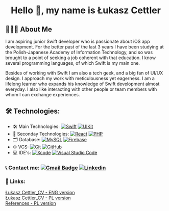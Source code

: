<h1 align="center"> Hello 👋, my name is Łukasz Cettler </h1>


## 👨🏻‍💻 About Me

I am aspiring junior Swift developer who is passionate about iOS app development. For the better past of the last 3 years I have been studying at the Polish-Japanese Academy of Information Technology, and so was brought to a point of seeking a job coherent with that education. I know several programming languages, of which Swift is my main one.

Besides of working with Swift I am also a tech geek, and a big fan of UI/UX design. I approach my work with meticulousness yet eagerness. I am a lifelong learner who expands his knowledge of Swift development almost everyday. I also like interacting with other people or team members with whom I can exchange experiences.


## 🛠  Technologies:

- 🛠 Main Technologies:
  [![Swift](https://img.shields.io/badge/-Swift-0A1A2F?style=flat&logo=Swift)](https://github.com/CettlerLukasz)  [![UIKit](https://img.shields.io/badge/-UIKit-0A1A2F?style=flat&logo=UIKit)](https://github.com/CettlerLukasz)
- 🔧 Seconday Technologies:
  [![React](https://img.shields.io/badge/-React-0A1A2F?style=flat&logo=React)](https://github.com/CettlerLukasz) [![PHP](https://img.shields.io/badge/-PHP-0A1A2F?style=flat&logo=PHP)](https://github.com/CettlerLukasz)
- 🗂 Database:
 [![MySQL](https://img.shields.io/badge/-MySQL-0A1A2F?style=flat&logo=mysql&logoColor=00d8fd)](https://github.com/CettlerLukasz) [![Firebase](https://img.shields.io/badge/-Firebase-0A1A2F?style=flat&logo=Firebase)](https://github.com/CettlerLukasz)
 - ⚙️ VCS:
 [![Git](https://img.shields.io/badge/-Git-0A1A2F?style=flat&logo=git)](https://github.com/CettlerLukasz) [![GitHub](https://img.shields.io/badge/-GitHub-0A1A2F?style=flat&logo=github)](https://github.com/CettlerLukasz)
 - 💻 IDE's:
  [![Xcode](https://img.shields.io/badge/-Xcode-0A1A2F?style=flat&logo=Xcode)](https://github.com/CettlerLukasz) [![Visual Studio Code](https://img.shields.io/badge/-Visual%20Studio%20Code-0A1A2F?style=flat&logo=visual-studio-code&logoColor=007ACC)](https://github.com/CettlerLukasz)
### 📞  Contact me: [![Gmail Badge](https://img.shields.io/badge/-Gmail-c14438?style=flat-square&logo=Gmail&logoColor=white&link=mailto:lukasz.cettler@gmail.com)](mailto:lukasz.cettler@gmail.com) [![Linkedin](https://img.shields.io/badge/-LinkedIn-blue?style=flat-square&logo=Linkedin&logoColor=white&link=https://www.linkedin.com/in/łukasz-cettler-27b2161a1/)](https://www.linkedin.com/in/łukasz-cettler-27b2161a1/)
### 🔗 Links:
[Łukasz Cettler_CV - ENG version](https://github.com/CettlerLukasz/lukaszcettler/blob/main/Lukasz%20Cettler_CV-ENG.pdf)</br>
[Łukasz Cettler_CV - PL version](https://github.com/CettlerLukasz/lukaszcettler/blob/main/Lukasz%20Cettler_CV-PL.pdf)</br>
[References - PL version](https://github.com/CettlerLukasz/lukaszcettler/blob/main/Referencje.pdf)</br>

